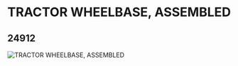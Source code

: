 # TRACTOR WHEELBASE, ASSEMBLED
## 24912
![TRACTOR WHEELBASE, ASSEMBLED](https://lc-www-live-s.legocdn.com/media/bricks/5/2/6135459.jpg)